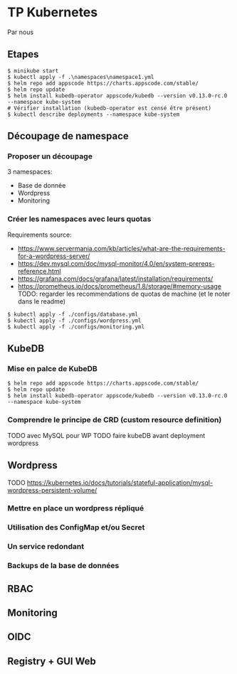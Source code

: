 # TP Kubernetes
Par nous

## Etapes
```
$ minikube start
$ kubectl apply -f .\namespaces\namespace1.yml
$ helm repo add appscode https://charts.appscode.com/stable/
$ helm repo update
$ helm install kubedb-operator appscode/kubedb --version v0.13.0-rc.0 --namespace kube-system
# Vérifier installation (kubedb-operator est censé être présent)
$ kubectl describe deployments --namespace kube-system
```

## Découpage de namespace
### Proposer un découpage
3 namespaces:
- Base de donnée
- Wordpress
- Monitoring

### Créer les namespaces avec leurs quotas
Requirements source: 
- https://www.servermania.com/kb/articles/what-are-the-requirements-for-a-wordpress-server/
- https://dev.mysql.com/doc/mysql-monitor/4.0/en/system-prereqs-reference.html
- https://grafana.com/docs/grafana/latest/installation/requirements/
- https://prometheus.io/docs/prometheus/1.8/storage/#memory-usage
TODO: regarder les recommendations de quotas de machine (et le noter dans le readme)

```
$ kubectl apply -f ./configs/database.yml
$ kubectl apply -f ./configs/wordpress.yml
$ kubectl apply -f ./configs/monitoring.yml
```

## KubeDB
### Mise en palce de KubeDB
```
$ helm repo add appscode https://charts.appscode.com/stable/
$ helm repo update
$ helm install kubedb-operator appscode/kubedb --version v0.13.0-rc.0 --namespace kube-system
```

### Comprendre le principe de CRD (custom resource definition)
TODO avec MySQL pour WP
TODO faire kubeDB avant deployment wordpress



## Wordpress
TODO https://kubernetes.io/docs/tutorials/stateful-application/mysql-wordpress-persistent-volume/
### Mettre en place un wordpress répliqué
### Utilisation des ConfigMap et/ou Secret
### Un service redondant
### Backups de la base de données

## RBAC

## Monitoring

## OIDC

## Registry + GUI Web

